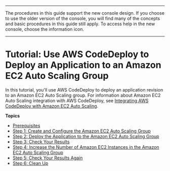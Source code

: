 --------

 The procedures in this guide support the new console design\. If you choose to use the older version of the console, you will find many of the concepts and basic procedures in this guide still apply\. To access help in the new console, choose the information icon\. 

--------

# Tutorial: Use AWS CodeDeploy to Deploy an Application to an Amazon EC2 Auto Scaling Group<a name="tutorials-auto-scaling-group"></a>

In this tutorial, you'll use AWS CodeDeploy to deploy an application revision to an Amazon EC2 Auto Scaling group\. For information about Amazon EC2 Auto Scaling integration with AWS CodeDeploy, see [Integrating AWS CodeDeploy with Amazon EC2 Auto Scaling](integrations-aws-auto-scaling.md)\.

**Topics**
+ [Prerequisites](tutorials-auto-scaling-group-prerequisites.md)
+ [Step 1: Create and Configure the Amazon EC2 Auto Scaling Group](tutorials-auto-scaling-group-create-auto-scaling-group.md)
+ [Step 2: Deploy the Application to the Amazon EC2 Auto Scaling Group](tutorials-auto-scaling-group-create-deployment.md)
+ [Step 3: Check Your Results](tutorials-auto-scaling-group-verify.md)
+ [Step 4: Increase the Number of Amazon EC2 Instances in the Amazon EC2 Auto Scaling Group](tutorials-auto-scaling-group-scale-up.md)
+ [Step 5: Check Your Results Again](tutorials-auto-scaling-group-reverify.md)
+ [Step 6: Clean Up](tutorials-auto-scaling-group-clean-up.md)